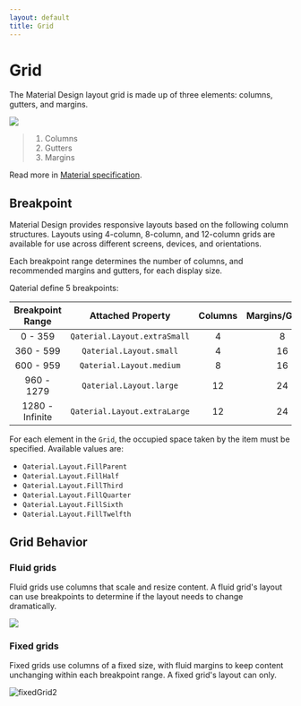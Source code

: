 ```yaml
---
layout: default
title: Grid
---
```


# Grid

The Material Design layout grid is made up of three elements: columns, gutters, and margins.

![](https://lh3.googleusercontent.com/_rKc6ogXgmiQWxZQ7u3XvV_PSGUr4FmQvqBapHhuNyyWTGeQ68tWB8xZJC9FS1duQGSEPl6Q6TNK23OeWFy6qKFiLtboumotsZMQng=w1064-v0)

> 1) Columns
> 2) Gutters
> 3) Margins

Read more in [Material specification](https://material.io/design/layout/responsive-layout-grid.html#columns-gutters-and-margins).

## Breakpoint

Material Design provides responsive layouts based on the following column structures. Layouts using 4-column, 8-column, and 12-column grids are available for use across different screens, devices, and orientations.

Each breakpoint range determines the number of columns, and recommended margins and gutters, for each display size.

Qaterial define 5 breakpoints:

| Breakpoint Range |      Attached Property       | Columns | Margins/Gutters |
| :--------------: | :--------------------------: | :-----: | :-------------: |
|     0 - 359      | `Qaterial.Layout.extraSmall` |    4    |        8        |
|    360 - 599     |   `Qaterial.Layout.small`    |    4    |       16        |
|    600 - 959     |   `Qaterial.Layout.medium`   |    8    |       16        |
|    960 - 1279    |   `Qaterial.Layout.large`    |   12    |       24        |
| 1280 - Infinite  | `Qaterial.Layout.extraLarge` |   12    |       24        |

For each element in the `Grid`, the occupied space taken by the item must be specified. Available values are:

* `Qaterial.Layout.FillParent`
* `Qaterial.Layout.FillHalf`
* `Qaterial.Layout.FillThird`
* `Qaterial.Layout.FillQuarter`
* `Qaterial.Layout.FillSixth`
* `Qaterial.Layout.FillTwelfth`

## Grid Behavior

### Fluid grids

Fluid grids use columns that scale and resize content. A fluid grid's layout can use breakpoints to determine if the layout needs to change dramatically.

![](https://user-images.githubusercontent.com/17255804/94721083-a5945f80-0355-11eb-97f6-0a303328cd99.gif)

### Fixed grids

Fixed grids use columns of a fixed size, with fluid margins to keep content unchanging within each breakpoint range. A fixed grid's layout can only.

![fixedGrid2](https://user-images.githubusercontent.com/17255804/94779144-bdf09280-03c6-11eb-9800-aa0a78491ad8.gif)


